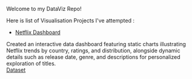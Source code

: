 
Welcome to my DataViz Repo!

Here is list of Visualisation Projects I've attempted :


-  [Netflix Dashboard](https://public.tableau.com/views/NetflixDashboard_17059659385330/Netflix?:language=en-US&:display_count=n&:origin=viz_share_link)

Created an interactive data dashboard featuring static charts illustrating Netflix trends by country, ratings, and distribution, alongside dynamic details such as release date, genre, and descriptions for personalized exploration of titles. <br>
[Dataset](https://www.kaggle.com/datasets/shivamb/netflix-shows)


